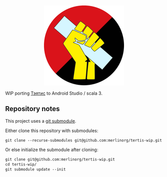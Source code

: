 <p align="center">
  <img src="app/src/main/assets/logo.png" alt="Raised fist holding a one-by-four" width="256" />
</p>

WIP porting [Тэятис](https://github.com/merlinorg/tertis) to Android Studio / scala 3.

## Repository notes

This project uses a [git submodule](https://git-scm.com/book/en/v2/Git-Tools-Submodules).

Either clone this repository with submodules:

```shell
git clone --recurse-submodules git@github.com:merlinorg/tertis-wip.git
```

Or else initialize the submodule after cloning:

```shell
git clone git@github.com:merlinorg/tertis-wip.git
cd tertis-wip/
git submodule update --init
```
